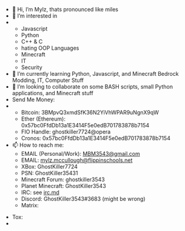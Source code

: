 - 👋 Hi, I’m Mylz, thats pronounced like miles
- 👀 I’m interested in
-  - Javascript
   - Python
   - C++ & C
   - hating OOP Languages
   - Minecraft
   - IT
   - Security
- 🌱 I’m currently learning Python, Javascript, and Minecraft Bedrock Modding, IT, Computer Stuff
- 💞️ I’m looking to collaborate on some BASH scripts, small Python applications, and Minecraft stuff
- Send Me Money:
- - Bitcoin: 3BMpvQ3xmdSfK36N2YiVhWPAR9uNgnX9qW
  - Ether (Ethereum): 0x57bc0FfdDb13a1E3414F5e0edB701783878b7154
  - FIO Handle: ghostkiller7724@opera
  - Cronos: 0x57bc0FfdDb13a1E3414F5e0edB701783878b7154
- 📫 How to reach me:
  - EMAIL (Personal/Work): MBM3543@gmail.com
  - EMAIL: mylz.mccullough@flippinschools.net
  - XBox: GhostKiller7724
  - PSN: GhostKiller35431
  - Minecraft Forum: ghostkiller3543
  - Planet Minecraft: GhostKiller3543
  - IRC: see [irc.md](./irc.md)
  - Discord: GhostKiller3543#3683 (might be wrong)
  - Matrix:
 <!-- - Reddit: [u/GhostKiller35431](https://www.reddit.com/user/GhostKiller35431) -->
  - Tox: 
  - 



<!---
Ghost35431/Ghost35431 is a ✨ special ✨ repository because its `README.md` (this file) appears on your GitHub profile.
You can click the Preview link to take a look at your changes.
--->
